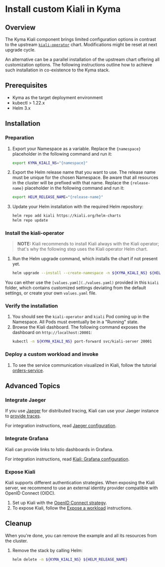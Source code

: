 # Install custom Kiali in Kyma

## Overview

The Kyma Kiali component brings limited configuration options in contrast to the upstream [`kiali-operator`](https://github.com/kiali/helm-charts/tree/master/kiali-operator) chart. Modifications might be reset at next upgrade cycle.

An alternative can be a parallel installation of the upstream chart offering all customization options. The following instructions outline how to achieve such installation in co-existence to the Kyma stack.

## Prerequisites

- Kyma as the target deployment environment
- kubectl > 1.22.x
- Helm 3.x

## Installation

### Preparation

1. Export your Namespace as a variable. Replace the `{namespace}` placeholder in the following command and run it:

    ```bash
    export KYMA_KIALI_NS="{namespace}"
    ```

1. Export the Helm release name that you want to use. The release name must be unique for the chosen Namespace. Be aware that all resources in the cluster will be prefixed with that name. Replace the `{release-name}` placeholder in the following command and run it:
    ```bash
    export HELM_RELEASE_NAME="{release-name}"
    ```

1. Update your Helm installation with the required Helm repository:

    ```bash
    helm repo add kiali https://kiali.org/helm-charts
    helm repo update
    ```

### Install the kiali-operator

> **NOTE:** Kiali recommends to install Kiali always with the Kiali operator; that's why the following step uses the Kiali operator Helm chart.

1. Run the Helm upgrade command, which installs the chart if not present yet.
    ```bash
    helm upgrade --install --create-namespace -n ${KYMA_KIALI_NS} ${HELM_RELEASE_NAME} kiali/kiali-operator --set cr.spec.auth.strategy=anonymous -f https://raw.githubusercontent.com/kyma-project/examples/main/kiali/values.yaml
    ```

You can either use the `[values.yaml](./values.yaml)` provided in this `kiali` folder, which contains customized settings deviating from the default settings, or create your own `values.yaml` file.

### Verify the installation

1. You should see the `kiali-operator` and `kiali` Pod coming up in the Namespace. All Pods must eventually be in a "Running" state.
1. Browse the Kiali dashboard. The following command exposes the dashboard on `http://localhost:20001`:
   ```bash
   kubectl -n ${KYMA_KIALI_NS} port-forward svc/kiali-server 20001
   ```

### Deploy a custom workload and invoke

1. To see the service communication visualized in Kiali, follow the tutorial [orders-service](./../orders-service/).

## Advanced Topics

### Integrate Jaeger

If you use [Jaeger](https://www.jaegertracing.io/) for distributed tracing, Kiali can use your Jaeger instance to [provide traces](https://kiali.io/docs/features/tracing/).

For integration instructions, read [Jaeger configuration](https://kiali.io/docs/configuration/p8s-jaeger-grafana/jaeger/).

### Integrate Grafana

Kiali can provide links to Istio dashboards in Grafana. 

For integration instructions, read [Kiali: Grafana configuration](https://kiali.io/docs/configuration/p8s-jaeger-grafana/grafana/).

### Expose Kiali

Kiali supports different authentication strategies. When exposing the Kiali server, we recommend to use an external identity provider compatible with OpenID Connect (OIDC).

1. Set up Kiali with the [OpenID Connect strategy](https://kiali.io/docs/configuration/authentication/openid/).
1. To expose Kiali, follow the [Expose a workload](https://kyma-project.io/docs/kyma/latest/03-tutorials/00-api-exposure/apix-03-expose-workload-apigateway/) instructions.

## Cleanup

When you're done, you can remove the example and all its resources from the cluster.

1. Remove the stack by calling Helm:

    ```bash
    helm delete -n ${KYMA_KIALI_NS} ${HELM_RELEASE_NAME}
    ```
